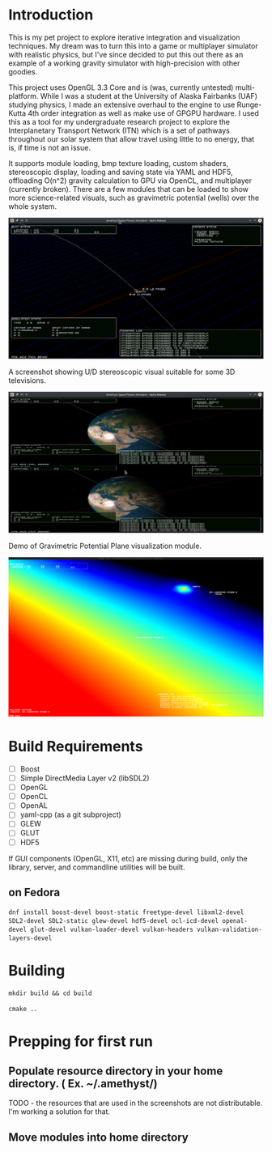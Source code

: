 # Introduction

This is my pet project to explore iterative integration and visualization techniques. My dream was to turn this into a game or multiplayer simulator with realistic physics, but I've since decided to put this out there as an example of a working gravity simulator with high-precision with other goodies.

This project uses OpenGL 3.3 Core and is (was, currently untested) multi-platform. While I was a student at the University of Alaska Fairbanks (UAF) studying physics, I made an extensive overhaul to the engine to use Runge-Kutta 4th order integration as well as make use of GPGPU hardware. I used this as a tool for my undergraduate research project to explore the Interplanetary Transport Network (ITN) which is a set of pathways throughout our solar system that allow travel using little to no energy, that is, if time is not an issue.

It supports module loading, bmp texture loading, custom shaders, stereoscopic display, loading and saving state via YAML and HDF5, offloading O(n^2) gravity calculation to GPU via OpenCL, and multiplayer (currently broken).  There are a few modules that can be loaded to show more science-related visuals, such as gravimetric potential (wells) over the whole system.

![Screenshot with overlay modules installed](/docs/screenshot.png?raw=true "Screenshot")

A screenshot showing U/D stereoscopic visual suitable for some 3D televisions.

![Screenshot showing 3D Stereo](/docs/screenshot-stereo.png?raw=true "Stereoscopic Demo")

Demo of Gravimetric Potential Plane visualization module.

![Gravimetric Potential](/docs/potplane_3.png?raw=true "Gravimetric Potential Plane")

# Build Requirements

- [ ] Boost
- [ ] Simple DirectMedia Layer v2 (libSDL2)
- [ ] OpenGL
- [ ] OpenCL
- [ ] OpenAL
- [ ] yaml-cpp (as a git subproject)
- [ ] GLEW
- [ ] GLUT
- [ ] HDF5

If GUI components (OpenGL, X11, etc) are missing during build, only the library, server, and commandline utilities will be built.

## on Fedora
`dnf install boost-devel boost-static freetype-devel libxml2-devel SDL2-devel SDL2-static glew-devel hdf5-devel ocl-icd-devel openal-devel glut-devel vulkan-loader-devel vulkan-headers vulkan-validation-layers-devel`

# Building
`mkdir build && cd build`

`cmake ..`

# Prepping for first run
## Populate resource directory in your home directory. ( Ex. ~/.amethyst/)
TODO - the resources that are used in the screenshots are not distributable.  I'm working a solution for that.
## Move modules into home directory
